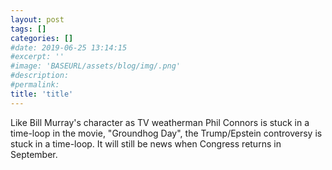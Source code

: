 ```yaml
---
layout: post
tags: []
categories: []
#date: 2019-06-25 13:14:15
#excerpt: ''
#image: 'BASEURL/assets/blog/img/.png'
#description:
#permalink:
title: 'title'
---
```



Like Bill Murray's character as TV weatherman Phil Connors is stuck in a time-loop in the movie, "Groundhog Day", the Trump/Epstein controversy is stuck in a time-loop. It will still be news when Congress returns in September.
